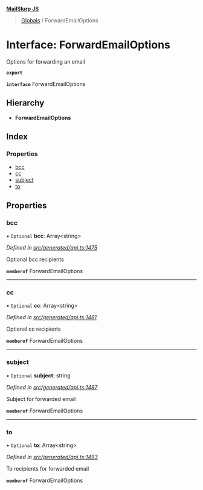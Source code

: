**[MailSlurp JS](../README.md)**

> [Globals](../README.md) / ForwardEmailOptions

# Interface: ForwardEmailOptions

Options for forwarding an email

**`export`** 

**`interface`** ForwardEmailOptions

## Hierarchy

* **ForwardEmailOptions**

## Index

### Properties

* [bcc](forwardemailoptions.md#bcc)
* [cc](forwardemailoptions.md#cc)
* [subject](forwardemailoptions.md#subject)
* [to](forwardemailoptions.md#to)

## Properties

### bcc

• `Optional` **bcc**: Array\<string>

*Defined in [src/generated/api.ts:1475](https://github.com/mailslurp/mailslurp-client/blob/c889afa/src/generated/api.ts#L1475)*

Optional bcc recipients

**`memberof`** ForwardEmailOptions

___

### cc

• `Optional` **cc**: Array\<string>

*Defined in [src/generated/api.ts:1481](https://github.com/mailslurp/mailslurp-client/blob/c889afa/src/generated/api.ts#L1481)*

Optional cc recipients

**`memberof`** ForwardEmailOptions

___

### subject

• `Optional` **subject**: string

*Defined in [src/generated/api.ts:1487](https://github.com/mailslurp/mailslurp-client/blob/c889afa/src/generated/api.ts#L1487)*

Subject for forwarded email

**`memberof`** ForwardEmailOptions

___

### to

• `Optional` **to**: Array\<string>

*Defined in [src/generated/api.ts:1493](https://github.com/mailslurp/mailslurp-client/blob/c889afa/src/generated/api.ts#L1493)*

To recipients for forwarded email

**`memberof`** ForwardEmailOptions
